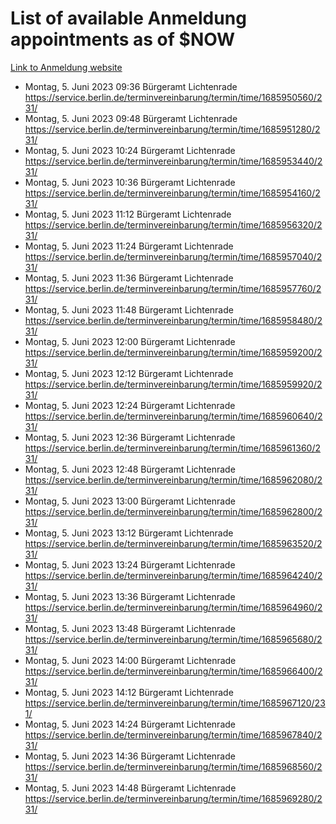 # List of available Anmeldung appointments as of $NOW
[Link to Anmeldung website](https://service.berlin.de/terminvereinbarung/termin/tag.php?termin=1&anliegen[]=120686&dienstleisterlist=122210,122217,327316,122219,327312,122227,327314,122231,327346,122243,327348,122254,122252,329742,122260,329745,122262,329748,122271,327278,122273,327274,122277,327276,330436,122280,327294,122282,327290,122284,327292,122291,327270,122285,327266,122286,327264,122296,327268,150230,329760,122297,327286,122294,327284,122312,329763,122314,329775,122304,327330,122311,327334,122309,327332,317869,122281,327352,122279,329772,122283,122276,327324,122274,327326,122267,329766,122246,327318,122251,327320,122257,327322,122208,327298,122226,327300&herkunft=http%3A%2F%2Fservice.berlin.de%2Fdienstleistung%2F120686%2F)
- Montag, 5. Juni 2023 09:36 Bürgeramt Lichtenrade https://service.berlin.de/terminvereinbarung/termin/time/1685950560/231/
- Montag, 5. Juni 2023 09:48 Bürgeramt Lichtenrade https://service.berlin.de/terminvereinbarung/termin/time/1685951280/231/
- Montag, 5. Juni 2023 10:24 Bürgeramt Lichtenrade https://service.berlin.de/terminvereinbarung/termin/time/1685953440/231/
- Montag, 5. Juni 2023 10:36 Bürgeramt Lichtenrade https://service.berlin.de/terminvereinbarung/termin/time/1685954160/231/
- Montag, 5. Juni 2023 11:12 Bürgeramt Lichtenrade https://service.berlin.de/terminvereinbarung/termin/time/1685956320/231/
- Montag, 5. Juni 2023 11:24 Bürgeramt Lichtenrade https://service.berlin.de/terminvereinbarung/termin/time/1685957040/231/
- Montag, 5. Juni 2023 11:36 Bürgeramt Lichtenrade https://service.berlin.de/terminvereinbarung/termin/time/1685957760/231/
- Montag, 5. Juni 2023 11:48 Bürgeramt Lichtenrade https://service.berlin.de/terminvereinbarung/termin/time/1685958480/231/
- Montag, 5. Juni 2023 12:00 Bürgeramt Lichtenrade https://service.berlin.de/terminvereinbarung/termin/time/1685959200/231/
- Montag, 5. Juni 2023 12:12 Bürgeramt Lichtenrade https://service.berlin.de/terminvereinbarung/termin/time/1685959920/231/
- Montag, 5. Juni 2023 12:24 Bürgeramt Lichtenrade https://service.berlin.de/terminvereinbarung/termin/time/1685960640/231/
- Montag, 5. Juni 2023 12:36 Bürgeramt Lichtenrade https://service.berlin.de/terminvereinbarung/termin/time/1685961360/231/
- Montag, 5. Juni 2023 12:48 Bürgeramt Lichtenrade https://service.berlin.de/terminvereinbarung/termin/time/1685962080/231/
- Montag, 5. Juni 2023 13:00 Bürgeramt Lichtenrade https://service.berlin.de/terminvereinbarung/termin/time/1685962800/231/
- Montag, 5. Juni 2023 13:12 Bürgeramt Lichtenrade https://service.berlin.de/terminvereinbarung/termin/time/1685963520/231/
- Montag, 5. Juni 2023 13:24 Bürgeramt Lichtenrade https://service.berlin.de/terminvereinbarung/termin/time/1685964240/231/
- Montag, 5. Juni 2023 13:36 Bürgeramt Lichtenrade https://service.berlin.de/terminvereinbarung/termin/time/1685964960/231/
- Montag, 5. Juni 2023 13:48 Bürgeramt Lichtenrade https://service.berlin.de/terminvereinbarung/termin/time/1685965680/231/
- Montag, 5. Juni 2023 14:00 Bürgeramt Lichtenrade https://service.berlin.de/terminvereinbarung/termin/time/1685966400/231/
- Montag, 5. Juni 2023 14:12 Bürgeramt Lichtenrade https://service.berlin.de/terminvereinbarung/termin/time/1685967120/231/
- Montag, 5. Juni 2023 14:24 Bürgeramt Lichtenrade https://service.berlin.de/terminvereinbarung/termin/time/1685967840/231/
- Montag, 5. Juni 2023 14:36 Bürgeramt Lichtenrade https://service.berlin.de/terminvereinbarung/termin/time/1685968560/231/
- Montag, 5. Juni 2023 14:48 Bürgeramt Lichtenrade https://service.berlin.de/terminvereinbarung/termin/time/1685969280/231/
